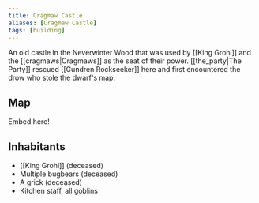 ```yaml
---
title: Cragmaw Castle
aliases: [Cragmaw Castle]
tags: [building]
---
```

An old castle in the Neverwinter Wood that was used by [[King Grohl]] and the [[cragmaws|Cragmaws]] as the seat of their power. [[the_party|The Party]] rescued [[Gundren Rockseeker]] here and first encountered the drow who stole the dwarf's map.

## Map
Embed here!

## Inhabitants
- [[King Grohl]] (deceased)
- Multiple bugbears (deceased)
- A grick (deceased)
- Kitchen staff, all goblins